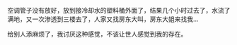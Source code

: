 空调管子没有放好，放到接冷却水的塑料桶外面了，结果几个小时过去了，水流了满地，又一次渗透到三楼去了，人家又找房东大叫，房东大姐来找我...

给别人添麻烦了，我讨厌这种感觉，不该让世人感觉到我的存在。

